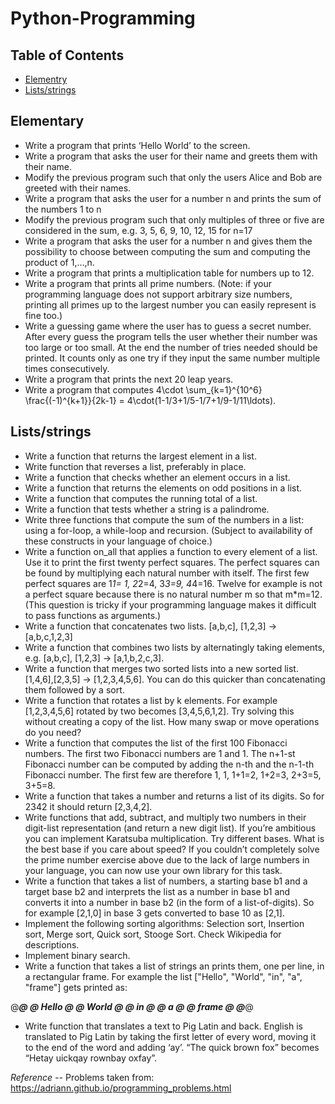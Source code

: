 # Python-Programming

## Table of Contents

- [Elementry](https://github.com/MAD-reasoning/Python-Programming##Elementry)
- [Lists/strings](https://github.com/MAD-reasoning/Python-Programming#Lists/strings)

## Elementary

* Write a program that prints ‘Hello World’ to the screen.
* Write a program that asks the user for their name and greets them with their name.
* Modify the previous program such that only the users Alice and Bob are greeted with their names.
* Write a program that asks the user for a number n and prints the sum of the numbers 1 to n
* Modify the previous program such that only multiples of three or five are considered in the sum, e.g. 3, 5, 6, 9, 10, 12, 15 for n=17
* Write a program that asks the user for a number n and gives them the possibility to choose between computing the sum and computing the product of 1,…,n.
* Write a program that prints a multiplication table for numbers up to 12.
* Write a program that prints all prime numbers. (Note: if your programming language does not support arbitrary size numbers, printing all primes up to the largest number you can easily represent is fine too.)
* Write a guessing game where the user has to guess a secret number. After every guess the program tells the user whether their number was too large or too small. At the end the number of tries needed should be printed. It counts only as one try if they input the same number multiple times consecutively.
* Write a program that prints the next 20 leap years.
* Write a program that computes
4\cdot \sum_{k=1}^{10^6} \frac{(-1)^{k+1}}{2k-1} = 4\cdot(1-1/3+1/5-1/7+1/9-1/11\ldots).


## Lists/strings

* Write a function that returns the largest element in a list.
* Write function that reverses a list, preferably in place.
* Write a function that checks whether an element occurs in a list.
* Write a function that returns the elements on odd positions in a list.
* Write a function that computes the running total of a list.
* Write a function that tests whether a string is a palindrome.
* Write three functions that compute the sum of the numbers in a list: using a for-loop, a while-loop and recursion. (Subject to availability of these constructs in your language of choice.)
* Write a function on_all that applies a function to every element of a list. Use it to print the first twenty perfect squares. The perfect squares can be found by multiplying each natural number with itself. The first few perfect squares are 1*1= 1, 2*2=4, 3*3=9, 4*4=16. Twelve for example is not a perfect square because there is no natural number m so that m*m=12. (This question is tricky if your programming language makes it difficult to pass functions as arguments.)
* Write a function that concatenates two lists. [a,b,c], [1,2,3] → [a,b,c,1,2,3]
* Write a function that combines two lists by alternatingly taking elements, e.g. [a,b,c], [1,2,3] → [a,1,b,2,c,3].
* Write a function that merges two sorted lists into a new sorted list. [1,4,6],[2,3,5] → [1,2,3,4,5,6]. You can do this quicker than concatenating them followed by a sort.
* Write a function that rotates a list by k elements. For example [1,2,3,4,5,6] rotated by two becomes [3,4,5,6,1,2]. Try solving this without creating a copy of the list. How many swap or move operations do you need?
* Write a function that computes the list of the first 100 Fibonacci numbers. The first two Fibonacci numbers are 1 and 1. The n+1-st Fibonacci number can be computed by adding the n-th and the n-1-th Fibonacci number. The first few are therefore 1, 1, 1+1=2, 1+2=3, 2+3=5, 3+5=8.
* Write a function that takes a number and returns a list of its digits. So for 2342 it should return [2,3,4,2].
* Write functions that add, subtract, and multiply two numbers in their digit-list representation (and return a new digit list). If you’re ambitious you can implement Karatsuba multiplication. Try different bases. What is the best base if you care about speed? If you couldn’t completely solve the prime number exercise above due to the lack of large numbers in your language, you can now use your own library for this task.
* Write a function that takes a list of numbers, a starting base b1 and a target base b2 and interprets the list as a number in base b1 and converts it into a number in base b2 (in the form of a list-of-digits). So for example [2,1,0] in base 3 gets converted to base 10 as [2,1].
* Implement the following sorting algorithms: Selection sort, Insertion sort, Merge sort, Quick sort, Stooge Sort. Check Wikipedia for descriptions.
* Implement binary search.
* Write a function that takes a list of strings an prints them, one per line, in a rectangular frame. For example the list ["Hello", "World", "in", "a", "frame"] gets printed as:

 @*******@
 @ Hello @
 @ World @
 @ in    @
 @ a     @
 @ frame @
 @*******@
* Write function that translates a text to Pig Latin and back. English is translated to Pig Latin by taking the first letter of every word, moving it to the end of the word and adding ‘ay’. “The quick brown fox” becomes “Hetay uickqay rownbay oxfay”.


*Reference --*
Problems taken from:
https://adriann.github.io/programming_problems.html
